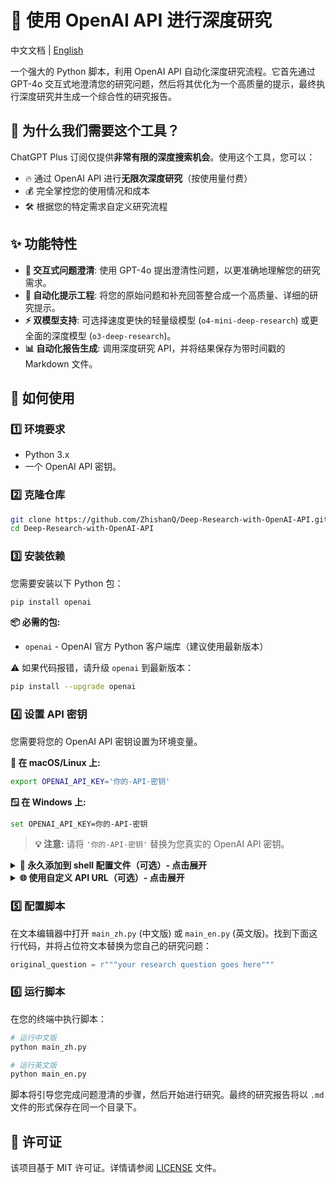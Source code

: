 # 🔬 使用 OpenAI API 进行深度研究

中文文档 | [English](README.md)

一个强大的 Python 脚本，利用 OpenAI API 自动化深度研究流程。它首先通过 GPT-4o 交互式地澄清您的研究问题，然后将其优化为一个高质量的提示，最终执行深度研究并生成一个综合性的研究报告。

## 🤷 为什么我们需要这个工具？

ChatGPT Plus 订阅仅提供**非常有限的深度搜索机会**。使用这个工具，您可以：
- 🔥 通过 OpenAI API 进行**无限次深度研究**（按使用量付费）
- 💰 完全掌控您的使用情况和成本
- 🛠️ 根据您的特定需求自定义研究流程

## ✨ 功能特性

-   **🤔 交互式问题澄清**: 使用 GPT-4o 提出澄清性问题，以更准确地理解您的研究需求。
-   **📝 自动化提示工程**: 将您的原始问题和补充回答整合成一个高质量、详细的研究提示。
-   **⚡ 双模型支持**: 可选择速度更快的轻量级模型 (`o4-mini-deep-research`) 或更全面的深度模型 (`o3-deep-research`)。
-   **📊 自动化报告生成**: 调用深度研究 API，并将结果保存为带时间戳的 Markdown 文件。

## 🚀 如何使用

### 1️⃣ 环境要求

-   Python 3.x
-   一个 OpenAI API 密钥。

### 2️⃣ 克隆仓库

```bash
git clone https://github.com/ZhishanQ/Deep-Research-with-OpenAI-API.git
cd Deep-Research-with-OpenAI-API
```

### 3️⃣ 安装依赖

您需要安装以下 Python 包：

```bash
pip install openai
```

**📦 必需的包:**
- `openai` - OpenAI 官方 Python 客户端库（建议使用最新版本）

⚠️ 如果代码报错，请升级 `openai` 到最新版本：

```bash
pip install --upgrade openai
```

### 4️⃣ 设置 API 密钥

您需要将您的 OpenAI API 密钥设置为环境变量。

**🍎 在 macOS/Linux 上:**

```bash
export OPENAI_API_KEY='你的-API-密钥'
```


**🪟 在 Windows 上:**

```bash
set OPENAI_API_KEY=你的-API-密钥
```

> **💡 注意:** 请将 `'你的-API-密钥'` 替换为您真实的 OpenAI API 密钥。

<details>
<summary><strong>📌 永久添加到 shell 配置文件（可选）- 点击展开</strong></summary>

<br>

或者永久添加到您的 shell 配置文件中（例如 `~/.bashrc`、`~/.zshrc`）：

🐧 Linux:

```bash 
echo "export OPENAI_API_KEY='你的-API-密钥'" >> ~/.bashrc
source ~/.bashrc
```

🍎 MacOS:

```bash 
echo "export OPENAI_API_KEY='你的-API-密钥'" >> ~/.zshrc
source ~/.zshrc
```

</details>

<details>
<summary><strong>🌐 使用自定义 API URL（可选）- 点击展开</strong></summary>

<br>

如果您使用的不是 OpenAI 官方 API，而是第三方 API 提供商，您需要自定义 API 地址。

**方法 1: 通过环境变量设置**

```bash
export OPENAI_BASE_URL='https://your-custom-api-url.com/v1'
```

**方法 2: 直接修改代码**

打开 `main_zh.py` 或 `main_en.py`，修改客户端初始化部分：

```python
# 在文件开头找到这部分代码
client = OpenAI(
    api_key=os.getenv("OPENAI_API_KEY"),
    base_url="https://your-custom-api-url.com/v1",  # 添加这一行
    timeout=3600
)
```

> **💡 注意:** 请将 `https://your-custom-api-url.com/v1` 替换为您实际的 API 端点地址。

</details>

### 5️⃣ 配置脚本

在文本编辑器中打开 `main_zh.py` (中文版) 或 `main_en.py` (英文版)。找到下面这行代码，并将占位符文本替换为您自己的研究问题：

```python
original_question = r"""your research question goes here"""
```

### 6️⃣ 运行脚本

在您的终端中执行脚本：

```bash
# 运行中文版
python main_zh.py

# 运行英文版
python main_en.py
```

脚本将引导您完成问题澄清的步骤，然后开始进行研究。最终的研究报告将以 `.md` 文件的形式保存在同一个目录下。

## 📄 许可证

该项目基于 MIT 许可证。详情请参阅 [LICENSE](LICENSE) 文件。
